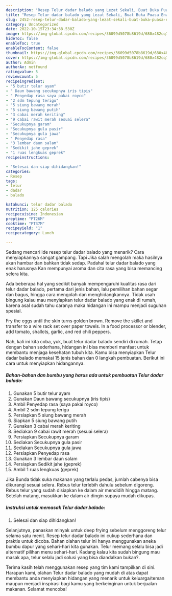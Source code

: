 ```yaml
---
description: "Resep Telur dadar balado yang Lezat Sekali, Buat Buka Puasa Enak Banget"
title: "Resep Telur dadar balado yang Lezat Sekali, Buat Buka Puasa Enak Banget"
slug: 2452-resep-telur-dadar-balado-yang-lezat-sekali-buat-buka-puasa-enak-banget
category: Uncategorized
date: 2022-10-15T23:34:38.530Z
image: https://img-global.cpcdn.com/recipes/36099d5078b8619d/680x482cq70/telur-dadar-balado-foto-resep-utama.jpg
hideToc: false
enableToc: true
enableTocContent: false
thumbnail: https://img-global.cpcdn.com/recipes/36099d5078b8619d/680x482cq70/telur-dadar-balado-foto-resep-utama.jpg
cover: https://img-global.cpcdn.com/recipes/36099d5078b8619d/680x482cq70/telur-dadar-balado-foto-resep-utama.jpg
author: Admin
authorAv: notfound
ratingvalue: 5
reviewcount: 5
recipeingredient:
- "5 butir telur ayam"
- " Daun bawang secukupnya iris tipis"
- " Penyedap rasa saya pakai royco"
- "2 sdm tepung terigu"
- "5 siung bawang merah"
- "5 siung bawang putih"
- "3 cabai merah keriting"
- "9 cabai rawit merah sesuai selera"
- "Secukupnya garam"
- "Secukupnya gula pasir"
- "Secukupnya gula jawa"
- " Penyedap rasa"
- "3 lembar daun salam"
- "Sedikit jahe geprek"
- "1 ruas lengkuas geprek"
recipeinstructions:

- "Selesai dan siap dihidangkan!"
categories:
- Resep
tags:
- telur
- dadar
- balado

katakunci: telur dadar balado 
nutrition: 125 calories
recipecuisine: Indonesian
preptime: "PT26M"
cooktime: "PT37M"
recipeyield: "1"
recipecategory: Lunch

---
```



Sedang mencari ide resep telur dadar balado yang menarik? Cara menyiapkannya sangat gampang. Tapi Jika salah mengolah maka hasilnya akan hambar dan bahkan tidak sedap. Padahal telur dadar balado yang enak harusnya Kan mempunyai aroma dan cita rasa yang bisa memancing selera kita.


Ada beberapa hal yang sedikit banyak mempengaruhi kualitas rasa dari telur dadar balado, pertama dari jenis bahan, lalu pemilihan bahan segar dan bagus, hingga cara mengolah dan menghidangkannya. Tidak usah bingung kalau mau menyiapkan telur dadar balado yang enak di rumah, karena asal sudah tahu caranya maka hidangan ini mampu menjadi suguhan spesial.

Fry the eggs until the skin turns golden brown. Remove the skillet and transfer to a wire rack set over paper towels. In a food processor or blender, add tomato, shallots, garlic, and red chili peppers.


Nah, kali ini kita coba, yuk, buat telur dadar balado sendiri di rumah. Tetap dengan bahan sederhana, hidangan ini bisa memberi manfaat untuk membantu menjaga kesehatan tubuh kita. Kamu bisa menyiapkan Telur dadar balado memakai 15 jenis bahan dan 0 langkah pembuatan. Berikut ini cara untuk menyiapkan hidangannya.

<!--inarticleads1-->

##### Bahan-bahan dan bumbu yang harus ada untuk pembuatan Telur dadar balado:

1. Gunakan 5 butir telur ayam
1. Gunakan  Daun bawang secukupnya (iris tipis)
1. Ambil  Penyedap rasa (saya pakai royco)
1. Ambil 2 sdm tepung terigu
1. Persiapkan 5 siung bawang merah
1. Siapkan 5 siung bawang putih
1. Gunakan 3 cabai merah keriting
1. Sediakan 9 cabai rawit merah (sesuai selera)
1. Persiapkan Secukupnya garam
1. Sediakan Secukupnya gula pasir
1. Sediakan Secukupnya gula jawa
1. Persiapkan  Penyedap rasa
1. Gunakan 3 lembar daun salam
1. Persiapkan Sedikit jahe (geprek)
1. Ambil 1 ruas lengkuas (geprek)


Jika Bunda tidak suka makanan yang terlalu pedas, jumlah cabenya bisa dikurangi sesuai selera. Rebus telur terlebih dahulu sebelum digoreng. Rebus telur yang sudah disiapkan ke dalam air mendidih hingga matang. Setelah matang, masukkan ke dalam air dingin supaya mudah dikupas. 

<!--inarticleads2-->

##### Instruksi untuk memasak Telur dadar balado:


1. Selesai dan siap dihidangkan!

Selanjutnya, panaskan minyak untuk deep frying sebelum menggoreng telur selama satu menit. Resep telur dadar balado ini cukup sederhana dan praktis untuk dicoba. Bahan olahan telur ini hanya menggunakan aneka bumbu dapur yang sehari-hari kita gunakan. Telur memang selalu bisa jadi alternatif pilihan menu sehari-hari. Kadang kalau kita sudah bingung mau masak apa, telur selalu jadi solusi yang bisa diandalkan bukan?. 

Terima kasih telah menggunakan resep yang tim kami tampilkan di sini. Harapan kami, olahan Telur dadar balado yang mudah di atas dapat membantu anda menyiapkan hidangan yang menarik untuk keluarga/teman maupun menjadi inspirasi bagi kamu yang berkeinginan untuk berjualan makanan. Selamat mencoba!
